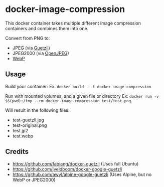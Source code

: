 # docker-image-compression

This docker container takes multiple different image compression containers and combines them into one. 

Convert from PNG to:
- JPEG (via [Guetzli](https://github.com/google/guetzli))
- JPEG2000 (via [OpenJPEG](https://github.com/uclouvain/openjpeg))
- [WebP](https://github.com/webmproject/libwebp)

## Usage

Build your container:
Ex: `docker build . -t docker-image-compression`

Run with mounted volumes, and a given file or directory
Ex: `docker run -v $$(pwd):/tmp --rm docker-image-compression test/test.png`

Will result in the following files:
- test-guetzli.jpg
- test-original.png
- test.jp2
- test.webp

## Credits 

- https://github.com/fabiang/docker-guetzli (Uses full Ubuntu)
- https://github.com/jveldboom/docker-google-guetzli
- https://github.com/awyl/alpine-google-guetzli (Uses Alpine, but no WebP or JPEG2000)